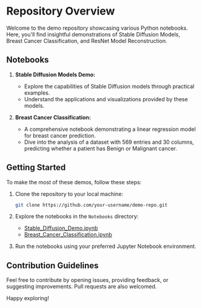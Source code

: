 # Repository Overview

Welcome to the demo repository showcasing various Python notebooks. Here, you'll find insightful demonstrations of Stable Diffusion Models, Breast Cancer Classification, and ResNet Model Reconstruction.

## Notebooks

1. **Stable Diffusion Models Demo:**
   - Explore the capabilities of Stable Diffusion models through practical examples.
   - Understand the applications and visualizations provided by these models.

2. **Breast Cancer Classification:**
   - A comprehensive notebook demonstrating a linear regression model for breast cancer prediction.
   - Dive into the analysis of a dataset with 569 entries and 30 columns, predicting whether a patient has Benign or Malignant cancer.


## Getting Started

To make the most of these demos, follow these steps:

1. Clone the repository to your local machine:
   ```bash
   git clone https://github.com/your-username/demo-repo.git
   ```

2. Explore the notebooks in the `Notebooks` directory:
   - [Stable_Diffusion_Demo.ipynb](Notebooks/Stable_Diffusion_Demo.ipynb)
   - [Breast_Cancer_Classification.ipynb](Notebooks/Breast_Cancer_Classification.ipynb)

3. Run the notebooks using your preferred Jupyter Notebook environment.

## Contribution Guidelines

Feel free to contribute by opening issues, providing feedback, or suggesting improvements. Pull requests are also welcomed.

Happy exploring!
